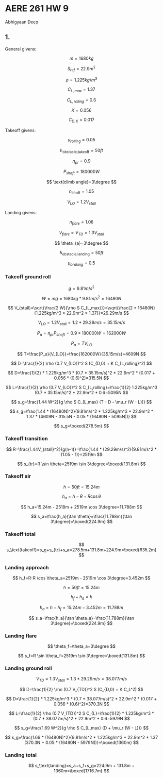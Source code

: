 # AERE 261 HW 9

Abhigyaan Deep

## 1.

General givens:

$$
m=1680kg
$$

$$
S_{ref}=22.9m^2
$$

$$
\rho=1.225kg/m^3
$$

$$
C_{L,max}=1.37
$$

$$
C_{L,rolling}=0.6
$$

$$
K=0.056
$$

$$
C_{D,0}=0.017
$$

Takeoff givens:

$$
\mu_{rolling}=0.05
$$

$$
h_\text{obstacle,takeoff}=50ft
$$

$$
\eta_{pr}=0.9
$$

$$
P_{shaft}=180000W
$$

$$
\text{climb angle}=3\degree
$$

$$
n_\text{liftoff}=1.05
$$

$$
V_{LO}=1.2V_{stall}
$$

Landing givens:

$$
n_{flare}=1.08
$$

$$
V_{flare}=V_{TD}=1.3V_{stall}
$$

$$
\theta_{a}=3\degree
$$

$$
h_\text{obstacle,landing}=50ft
$$

$$
\mu_{braking}=0.5
$$

### Takeoff ground roll

$$
g=9.81m/s^2
$$

$$
W=mg=1680kg*9.81m/s^2=16480N
$$

$$
V_{stall}=\sqrt{\frac{2 W}{\rho S C_{L,max}}}=\sqrt{\frac{2 * 16480N}{1.225kg/m^3 * 22.9m^2 * 1.37}}=29.29m/s
$$

$$
V_{LO}=1.2V_{stall}=1.2 * 29.29m/s=35.15m/s
$$

$$
P_a=\eta_{pr} P_{shaft}=0.9 * 180000W=162000W
$$

$$
P_a=TV_{LO}
$$

$$
T=\frac{P_a}{V_{LO}}=\frac{162000W}{35.15m/s}=4609N
$$

$$
D=\frac{1}{2} \rho (0.7 V_{LO})^2 S (C_{D,0} + K C_{L,rolling}^2)
$$

$$
D=\frac{1}{2} * 1.225kg/m^3 * (0.7 * 35.15m/s)^2 * 22.9m^2 * (0.017 + 0.056 * (0.6)^2)=315.5N
$$

$$
L=\frac{1}{2} \rho (0.7 V_{LO})^2 S C_{L,rolling}=\frac{1}{2} 1.225kg/m^3 (0.7 * 35.15m/s)^2 * 22.9m^2 * 0.6=5095N
$$

$$
s_g=\frac{1.44 W^2}{g \rho S C_{L,max} (T - D - \mu_r (W - L))}
$$

$$
s_g=\frac{1.44 * (16480N)^2}{9.81m/s^2 * 1.225kg/m^3 * 22.9m^2 * 1.37 * (4609N - 315.5N - 0.05 * (16480N - 5095N))}
$$

$$
s_g=\boxed{278.5m}
$$

### Takeoff transition

$$
R=\frac{1.44V_{stall}^2}{g(n-1)}=\frac{1.44 * (29.29m/s)^2}{9.81m/s^2 * (1.05 - 1)}=2519m
$$

$$
s_{tr}=R \sin \theta=2519m \sin 3\degree=\boxed{131.8m}
$$

### Takeoff air

$$
h=50ft=15.24m
$$

$$
h_a=h - R + R \cos \theta
$$

$$
h_a=15.24m - 2519m + 2519m \cos 3\degree=11.788m
$$

$$
s_a=\frac{h_a}{\tan \theta}=\frac{11.788m}{\tan 3\degree}=\boxed{224.9m}
$$

### Takeoff total

$$
s_\text{takeoff}=s_g+s_{tr}+s_a=278.5m+131.8m+224.9m=\boxed{635.2m}
$$

### Landing approach

$$
h_f=R-R \cos \theta_a=2519m - 2519m \cos 3\degree=3.452m
$$

$$
h=50ft=15.24m
$$

$$
h_f+h_a=h
$$

$$
h_a=h-h_f=15.24m-3.452m=11.788m
$$

$$
s_a=\frac{h_a}{\tan \theta_a}=\frac{11.788m}{\tan 3\degree}=\boxed{224.9m}
$$

### Landing flare

$$
\theta_f=\theta_a=3\degree
$$

$$
s_f=R \sin \theta_f=2519m \sin 3\degree=\boxed{131.8m}
$$

### Landing ground roll

$$
V_{TD}=1.3V_{stall}=1.3 * 29.29m/s=38.077m/s
$$

$$
D=\frac{1}{2} \rho (0.7 V_{TD})^2 S (C_{D,0} + K C_L^2)
$$

$$
D=\frac{1}{2} * 1.225kg/m^3 * (0.7 * 38.077m/s)^2 * 22.9m^2 * (0.017 + 0.056 * (0.6)^2)=370.3N
$$

$$
L=\frac{1}{2} \rho (0.7 V_{TD})^2 S C_{L}=\frac{1}{2} * 1.225kg/m^3 * (0.7 * 38.077m/s)^2 * 22.9m^2 * 0.6=5979N
$$

$$
s_g=\frac{1.69 W^2}{g \rho S C_{L,max} (D + \mu_r (W - L))}
$$

$$
s_g=\frac{1.69 * (16480N)^2}{9.81m/s^2 * 1.225kg/m^3 * 22.9m^2 * 1.37 (370.3N + 0.05 * (16480N - 5979N))}=\boxed{1360m}
$$

### Landing total

$$
s_\text{landing}=s_a+s_f+s_g=224.9m + 131.8m + 1360m=\boxed{1716.7m}
$$
